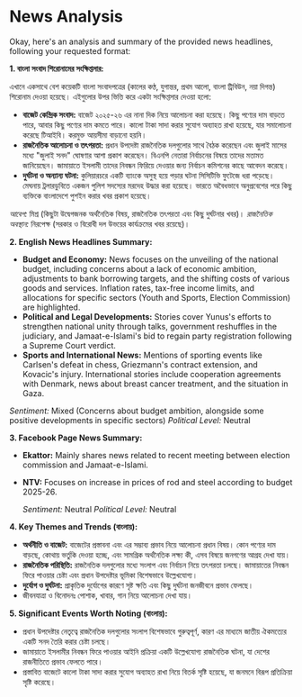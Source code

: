 # News Analysis

Okay, here's an analysis and summary of the provided news headlines, following your requested format:

**1. বাংলা সংবাদ শিরোনামের সংক্ষিপ্তসার:**

এখানে একসাথে বেশ কয়েকটি বাংলা সংবাদপত্রের (কালের কণ্ঠ, যুগান্তর, প্রথম আলো, বাংলা ট্রিবিউন, নয়া দিগন্ত) শিরোনাম দেওয়া হয়েছে। এইগুলোর উপর ভিত্তি করে একটা সংক্ষিপ্তসার দেওয়া হলো:

*   **বাজেট কেন্দ্রিক সংবাদ:** বাজেট ২০২৫-২৬ এর নানা দিক নিয়ে আলোচনা করা হয়েছে। কিছু পণ্যের দাম বাড়তে পারে, আবার কিছু পণ্যের দাম কমতে পারে। কালো টাকা সাদা করার সুযোগ অব্যাহত রাখা হয়েছে, যার সমালোচনা করেছে টিআইবি। করমুক্ত আয়সীমা বাড়ানো হয়নি।
*   **রাজনৈতিক আলোচনা ও তৎপরতা:** প্রধান উপদেষ্টা রাজনৈতিক দলগুলোর সাথে বৈঠক করেছেন এবং জুলাই মাসের মধ্যে "জুলাই সনদ" ঘোষণার আশা প্রকাশ করেছেন। বিএনপি নেতারা নির্বাচনের বিষয়ে তাদের মতামত জানিয়েছেন। জামায়াতে ইসলামী তাদের নিবন্ধন ফিরিয়ে দেওয়ার জন্য নির্বাচন কমিশনের কাছে আবেদন করেছে।
*   **দুর্ঘটনা ও অন্যান্য ঘটনা:** কুলিয়ারচরে একটি ব্যাংকে অসুস্থ হয়ে পড়ার ঘটনা সিসিটিভি ফুটেজে ধরা পড়েছে। মেঘনায় ট্রলারডুবিতে একজন পুলিশ সদস্যের মরদেহ উদ্ধার করা হয়েছে। ভারতে অবৈধভাবে অনুপ্রবেশের পরে কিছু ব্যক্তিকে বাংলাদেশে পুশইন করার খবর প্রকাশ হয়েছে।

   *আবেগ:* মিশ্র (কিছুটা উদ্বেগজনক অর্থনৈতিক বিষয়, রাজনৈতিক তৎপরতা এবং কিছু দুর্ঘটনার খবর)।
   *রাজনৈতিক অবস্থান:* নিরপেক্ষ (সরকার ও বিরোধী দল উভয়ের কার্যক্রমের খবর রয়েছে)।

**2. English News Headlines Summary:**

*   **Budget and Economy:** News focuses on the unveiling of the national budget, including concerns about a lack of economic ambition, adjustments to bank borrowing targets, and the shifting costs of various goods and services. Inflation rates, tax-free income limits, and allocations for specific sectors (Youth and Sports, Election Commission) are highlighted.
*   **Political and Legal Developments:** Stories cover Yunus's efforts to strengthen national unity through talks, government reshuffles in the judiciary, and Jamaat-e-Islami's bid to regain party registration following a Supreme Court verdict.
*   **Sports and International News:** Mentions of sporting events like Carlsen's defeat in chess, Griezmann's contract extension, and Kovacic's injury. International stories include cooperation agreements with Denmark, news about breast cancer treatment, and the situation in Gaza.

   *Sentiment:* Mixed (Concerns about budget ambition, alongside some positive developments in specific sectors)
   *Political Level:* Neutral

**3. Facebook Page News Summary:**

*   **Ekattor:** Mainly shares news related to recent meeting between election commission and Jamaat-e-Islami.
*   **NTV:** Focuses on increase in prices of rod and steel according to budget 2025-26.

    *Sentiment:* Neutral
    *Political Level:* Neutral

**4. Key Themes and Trends (বাংলায়):**

*   **অর্থনীতি ও বাজেট:** বাজেটের প্রস্তাবনা এবং এর সম্ভাব্য প্রভাব নিয়ে আলোচনা প্রধান বিষয়। কোন পণ্যের দাম বাড়ছে, কোথায় ভর্তুকি দেওয়া হচ্ছে, এবং সামগ্রিক অর্থনৈতিক লক্ষ্য কী, এসব বিষয়ে জনগণের আগ্রহ দেখা যায়।
*   **রাজনৈতিক পরিস্থিতি:** রাজনৈতিক দলগুলোর মধ্যে সংলাপ এবং নির্বাচন নিয়ে তৎপরতা চলছে। জামায়াতের নিবন্ধন ফিরে পাওয়ার চেষ্টা এবং প্রধান উপদেষ্টার ভূমিকা বিশেষভাবে উল্লেখযোগ্য।
*   **দুর্যোগ ও দুর্ঘটনা:** প্রাকৃতিক দুর্যোগের কারণে সৃষ্ট ক্ষতি এবং কিছু দুর্ঘটনা জনজীবনে প্রভাব ফেলছে।
*   জীবনযাত্রা ও বিনোদনঃ পোশাক, খাবার, গান  নিয়ে আলোচনা দেখা যায়।

**5. Significant Events Worth Noting (বাংলায়):**

*   প্রধান উপদেষ্টার নেতৃত্বে রাজনৈতিক দলগুলোর সংলাপ বিশেষভাবে গুরুত্বপূর্ণ, কারণ এর মাধ্যমে জাতীয় ঐকমত্যের একটি সনদ তৈরি করার চেষ্টা চলছে।
*   জামায়াতে ইসলামীর নিবন্ধন ফিরে পাওয়ার আইনি প্রক্রিয়া একটি উল্লেখযোগ্য রাজনৈতিক ঘটনা, যা দেশের রাজনীতিতে প্রভাব ফেলতে পারে।
*   প্রস্তাবিত বাজেটে কালো টাকা সাদা করার সুযোগ অব্যাহত রাখা নিয়ে বিতর্ক সৃষ্টি হয়েছে, যা জনমনে বিরূপ প্রতিক্রিয়া সৃষ্টি করেছে।
